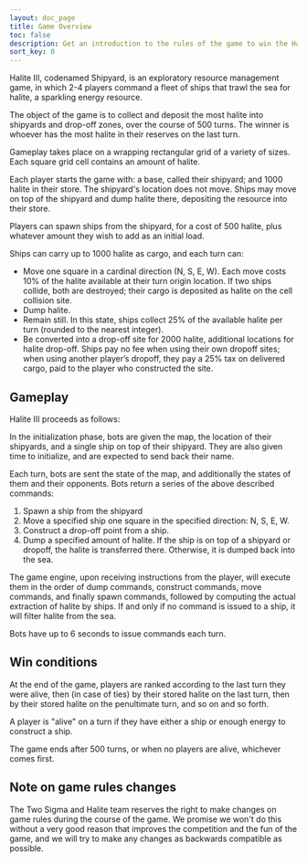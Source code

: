 ```yaml
---
layout: doc_page
title: Game Overview
toc: false
description: Get an introduction to the rules of the game to win the Halite AI Programming Challenge.
sort_key: 0
---
```


Halite III, codenamed Shipyard, is an exploratory resource management game, in which 2-4 players command a fleet of ships that trawl the sea for halite, a sparkling energy resource.

The object of the game is to collect and deposit the most halite into shipyards and drop-off zones, over the course of 500 turns. The winner is whoever has the most halite in their reserves on the last turn.

Gameplay takes place on a wrapping rectangular grid of a variety of sizes. Each square grid cell contains an amount of halite.

Each player starts the game with: a base, called their shipyard; and 1000 halite in their store. The shipyard's location does not move. Ships may move on top of the shipyard and dump halite there, depositing the resource into their store.

Players can spawn ships from the shipyard, for a cost of 500 halite, plus whatever amount they wish to add as an initial load.

Ships can carry up to 1000 halite as cargo, and each turn can:
* Move one square in a cardinal direction (N, S, E, W). Each move costs 10% of the halite available at their turn origin location. If two ships collide, both are destroyed; their cargo is deposited as halite on the cell collision site.
* Dump halite.
* Remain still. In this state, ships collect 25% of the available halite per turn (rounded to the nearest integer).
* Be converted into a drop-off site for 2000 halite, additional locations for halite drop-off. Ships pay no fee when using their own dropoff sites; when using another player’s dropoff, they pay a 25% tax on delivered cargo, paid to the player who constructed the site.


## Gameplay

Halite III proceeds as follows:

In the initialization phase, bots are given the map, the location of their shipyards, and a single ship on top of their shipyard. They are also given time to initialize, and are expected to send back their name.

Each turn, bots are sent the state of the map, and additionally the states of them and their opponents. Bots return a series of the above described commands:

1. Spawn a ship from the shipyard
1. Move a specified ship one square in the specified direction: N, S, E, W.
1. Construct a drop-off point from a ship.
1. Dump a specified amount of halite. If the ship is on top of a shipyard or dropoff, the halite is transferred there. Otherwise, it is dumped back into the sea.

The game engine, upon receiving instructions from the player, will execute them in the order of dump commands, construct commands, move commands, and finally spawn commands, followed by computing the actual extraction of halite by ships. If and only if no command is issued to a ship, it will filter halite from the sea.

Bots have up to 6 seconds to issue commands each turn.

## Win conditions

At the end of the game, players are ranked according to the last turn they were alive, then (in case of ties) by their stored halite on the last turn, then by their stored halite on the penultimate turn, and so on and so forth.

A player is "alive" on a turn if they have either a ship or enough energy to construct a ship.

The game ends after 500 turns, or when no players are alive, whichever comes first.

## Note on game rules changes
The Two Sigma and Halite team reserves the right to make changes on game rules during the course of the game. We promise we won't do this without a very good reason that improves the competition and the fun of the game, and we will try to make any changes as backwards compatible as possible.
